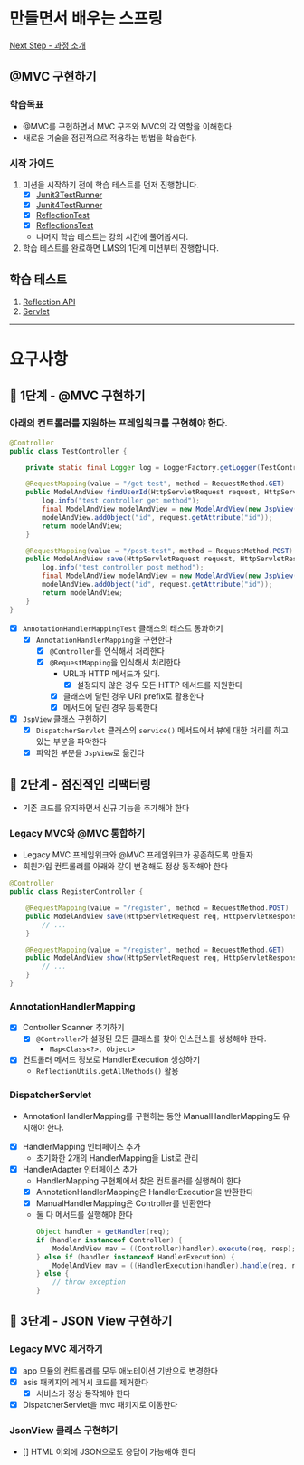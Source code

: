 # 만들면서 배우는 스프링
[Next Step - 과정 소개](https://edu.nextstep.camp/c/4YUvqn9V)

## @MVC 구현하기

### 학습목표
- @MVC를 구현하면서 MVC 구조와 MVC의 각 역할을 이해한다.
- 새로운 기술을 점진적으로 적용하는 방법을 학습한다.

### 시작 가이드
1. 미션을 시작하기 전에 학습 테스트를 먼저 진행합니다.
    - [x] [Junit3TestRunner](study/src/test/java/reflection/Junit3TestRunner.java)
    - [x] [Junit4TestRunner](study/src/test/java/reflection/Junit4TestRunner.java)
    - [x] [ReflectionTest](study/src/test/java/reflection/ReflectionTest.java)
    - [x] [ReflectionsTest](study/src/test/java/reflection/ReflectionsTest.java)
    - 나머지 학습 테스트는 강의 시간에 풀어봅시다.
2. 학습 테스트를 완료하면 LMS의 1단계 미션부터 진행합니다.

## 학습 테스트
1. [Reflection API](study/src/test/java/reflection)
2. [Servlet](study/src/test/java/servlet)

---
# 요구사항
## 🚀 1단계 - @MVC 구현하기
### 아래의 컨트롤러를 지원하는 프레임워크를 구현해야 한다.
```java
@Controller
public class TestController {

    private static final Logger log = LoggerFactory.getLogger(TestController.class);

    @RequestMapping(value = "/get-test", method = RequestMethod.GET)
    public ModelAndView findUserId(HttpServletRequest request, HttpServletResponse response) {
        log.info("test controller get method");
        final ModelAndView modelAndView = new ModelAndView(new JspView("/get-test.jsp"));
        modelAndView.addObject("id", request.getAttribute("id"));
        return modelAndView;
    }

    @RequestMapping(value = "/post-test", method = RequestMethod.POST)
    public ModelAndView save(HttpServletRequest request, HttpServletResponse response) {
        log.info("test controller post method");
        final ModelAndView modelAndView = new ModelAndView(new JspView("/post-test.jsp"));
        modelAndView.addObject("id", request.getAttribute("id"));
        return modelAndView;
    }
}
```
- [x] `AnnotationHandlerMappingTest` 클래스의 테스트 통과하기 
  - [x] `AnnotationHandlerMapping`을 구현한다
    - [x] `@Controller`를 인식해서 처리한다 
    - [x] `@RequestMapping`을 인식해서 처리한다
      - URL과 HTTP 메서드가 있다. 
        - [x] 설정되지 않은 경우 모든 HTTP 메서드를 지원한다
      - [x] 클래스에 달린 경우 URI prefix로 활용한다
      - [x] 메서드에 달린 경우 등록한다    
- [x] `JspView` 클래스 구현하기 
  - [x] `DispatcherServlet` 클래스의 `service()` 메서드에서 뷰에 대한 처리를 하고 있는 부분을 파악한다
  - [x] 파악한 부분을 `JspView`로 옮긴다

## 🚀 2단계 - 점진적인 리팩터링
- 기존 코드를 유지하면서 신규 기능을 추가해야 한다
### Legacy MVC와 @MVC 통합하기
- Legacy MVC 프레임워크와 @MVC 프레임워크가 공존하도록 만들자
- 회원가입 컨트롤러를 아래와 같이 변경해도 정상 동작해야 한다
```java
@Controller
public class RegisterController {

    @RequestMapping(value = "/register", method = RequestMethod.POST)
    public ModelAndView save(HttpServletRequest req, HttpServletResponse res) {
        // ...
    }

    @RequestMapping(value = "/register", method = RequestMethod.GET)
    public ModelAndView show(HttpServletRequest req, HttpServletResponse res) {
        // ...
    }
}
```
### AnnotationHandlerMapping
- [x] Controller Scanner 추가하기 
  - [x] `@Controller`가 설정된 모든 클래스를 찾아 인스턴스를 생성해야 한다.
    - `Map<Class<?>, Object>`
- [x] 컨트롤러 메서드 정보로 HandlerExecution 생성하기 
  - `ReflectionUtils.getAllMethods()` 활용 

### DispatcherServlet
- AnnotationHandlerMapping를 구현하는 동안 ManualHandlerMapping도 유지해야 한다.
- [x] HandlerMapping 인터페이스 추가 
  - 초기화한 2개의 HandlerMapping을 List로 관리 
- [x] HandlerAdapter 인터페이스 추가 
  - HandlerMapping 구현체에서 찾은 컨트롤러를 실행해야 한다 
  - [x] AnnotationHandlerMapping은 HandlerExecution을 반환한다
  - [x] ManualHandlerMapping은 Controller를 반환한다 
  - 둘 다 메서드를 실행해야 한다 
    ```java
    Object handler = getHandler(req);
    if (handler instanceof Controller) {
        ModelAndView mav = ((Controller)handler).execute(req, resp);
    } else if (handler instanceof HandlerExecution) {
        ModelAndView mav = ((HandlerExecution)handler).handle(req, resp);
    } else {
        // throw exception
    }
    
    ```
    
## 🚀 3단계 - JSON View 구현하기
### Legacy MVC 제거하기 
- [x] app 모듈의 컨트롤러를 모두 애노테이션 기반으로 변경한다 
- [x] asis 패키지의 레거시 코드를 제거한다 
  - [x] 서비스가 정상 동작해야 한다 
- [x] DispatcherServlet을 mvc 패키지로 이동한다

### JsonView 클래스 구현하기
- [] HTML 이외에 JSON으로도 응답이 가능해야 한다
